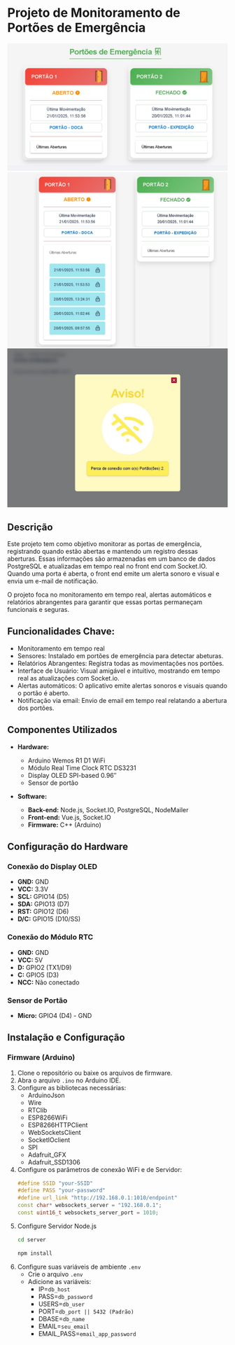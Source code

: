 # Projeto de Monitoramento de Portões de Emergência
![Aplicativo Monitoramento](https://github.com/oondels/emergency-gate-monitoring/blob/main/images/emergency_gate_front.jpg?raw=true)
![Aplicativo Monitoramento Abertura](https://github.com/oondels/emergency-gate-monitoring/blob/main/images/emergency_gate_openings.jpg?raw=true)
![Aplicativo Monitoramento Sem sinal](https://github.com/oondels/emergency-gate-monitoring/blob/main/images/emergency_gate_no-signal.jpg?raw=true)
## Descrição

Este projeto tem como objetivo monitorar as portas de emergência, registrando quando estão abertas e mantendo um registro dessas aberturas. Essas informações são armazenadas em um banco de dados PostgreSQL e atualizadas em tempo real no front end com Socket.IO. Quando uma porta é aberta, o front end emite um alerta sonoro e visual e envia um e-mail de notificação.

O projeto foca no monitoramento em tempo real, alertas automáticos e relatórios abrangentes para garantir que essas portas permaneçam funcionais e seguras.

## Funcionalidades Chave:

- Monitoramento em tempo real
- Sensores: Instalado em portões de emergência para detectar abeturas.
- Relatórios Abrangentes: Registra todas as movimentações nos portões.
- Interface de Usuário: Visual amigável e intuitivo, mostrando em tempo real as atualizações com Socket.io.
- Alertas automáticos: O aplicativo emite alertas sonoros e visuais quando o portão é aberto.
- Notificação via email: Envio de email em tempo real relatando a abertura dos portões.

## Componentes Utilizados

- **Hardware:**

  - Arduino Wemos R1 D1 WiFi
  - Módulo Real Time Clock RTC DS3231
  - Display OLED SPI-based 0.96″
  - Sensor de portão

- **Software:**
  - **Back-end:** Node.js, Socket.IO, PostgreSQL, NodeMailer
  - **Front-end:** Vue.js, Socket.IO
  - **Firmware:** C++ (Arduino)

## Configuração do Hardware

### Conexão do Display OLED

- **GND:** GND
- **VCC:** 3.3V
- **SCL:** GPIO14 (D5)
- **SDA:** GPIO13 (D7)
- **RST:** GPIO12 (D6)
- **D/C:** GPIO15 (D10/SS)

### Conexão do Módulo RTC

- **GND:** GND
- **VCC:** 5V
- **D:** GPIO2 (TX1/D9)
- **C:** GPIO5 (D3)
- **NCC:** Não conectado

### Sensor de Portão

- **Micro:** GPIO4 (D4) - GND

## Instalação e Configuração

### Firmware (Arduino)

1. Clone o repositório ou baixe os arquivos de firmware.
2. Abra o arquivo `.ino` no Arduino IDE.
3. Configure as bibliotecas necessárias:
   - ArduinoJson
   - Wire
   - RTClib
   - ESP8266WiFi
   - ESP8266HTTPClient
   - WebSocketsClient
   - SocketIOclient
   - SPI
   - Adafruit_GFX
   - Adafruit_SSD1306
4. Configure os parâmetros de conexão WiFi e de Servidor:
   ```cpp
   #define SSID "your-SSID"
   #define PASS "your-password"
   #define url_link "http://192.168.0.1:1010/endpoint"
   const char* websockets_server = "192.168.0.1";
   const uint16_t websockets_server_port = 1010;
   ```
5. Configure Servidor Node.js
   ```bash
   cd server
   ```
   ```bash
   npm install
   ```
6. Configure suas variáveis de ambiente `.env`
   - Crie o arquivo `.env`
   - Adicione as variáveis:
     - IP=`db_host`
     - PASS=`db_password`
     - USERS=`db_user`
     - PORT=`db_port || 5432 (Padrão)`
     - DBASE=`db_name`
     - EMAIL=`seu_email`
     - EMAIL_PASS=`email_app_password`
